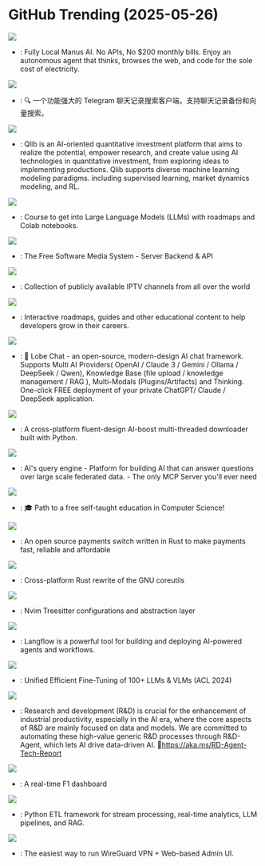 # GitHub Trending (2025-05-26)

![](https://img.shields.io/badge/Python-New%202-green?style=flat-square&logo=appveyor)
- [](https://github.comundefined): Fully Local Manus AI. No APIs, No $200 monthly bills. Enjoy an autonomous agent that thinks, browses the web, and code for the sole cost of electricity.

![](https://img.shields.io/badge/TypeScript-New%20369-green?style=flat-square&logo=appveyor)
- [](https://github.comundefined): 🔍 一个功能强大的 Telegram 聊天记录搜索客户端，支持聊天记录备份和向量搜索。

![](https://img.shields.io/badge/Python-New%20961-green?style=flat-square&logo=appveyor)
- [](https://github.comundefined): Qlib is an AI-oriented quantitative investment platform that aims to realize the potential, empower research, and create value using AI technologies in quantitative investment, from exploring ideas to implementing productions. Qlib supports diverse machine learning modeling paradigms. including supervised learning, market dynamics modeling, and RL.

![](https://img.shields.io/badge/Jupyter%20Notebook-New%20180-green?style=flat-square&logo=appveyor)
- [](https://github.comundefined): Course to get into Large Language Models (LLMs) with roadmaps and Colab notebooks.

![](https://img.shields.io/badge/C%23-New%20173-green?style=flat-square&logo=appveyor)
- [](https://github.comundefined): The Free Software Media System - Server Backend & API

![](https://img.shields.io/badge/TypeScript-New%2044-green?style=flat-square&logo=appveyor)
- [](https://github.comundefined): Collection of publicly available IPTV channels from all over the world

![](https://img.shields.io/badge/TypeScript-New%20640-green?style=flat-square&logo=appveyor)
- [](https://github.comundefined): Interactive roadmaps, guides and other educational content to help developers grow in their careers.

![](https://img.shields.io/badge/TypeScript-New%20300-green?style=flat-square&logo=appveyor)
- [](https://github.comundefined): 🤯 Lobe Chat - an open-source, modern-design AI chat framework. Supports Multi AI Providers( OpenAI / Claude 3 / Gemini / Ollama / DeepSeek / Qwen), Knowledge Base (file upload / knowledge management / RAG ), Multi-Modals (Plugins/Artifacts) and Thinking. One-click FREE deployment of your private ChatGPT/ Claude / DeepSeek application.

![](https://img.shields.io/badge/Python-New%20195-green?style=flat-square&logo=appveyor)
- [](https://github.comundefined): A cross-platform fluent-design AI-boost multi-threaded downloader built with Python.

![](https://img.shields.io/badge/Python-New%20496-green?style=flat-square&logo=appveyor)
- [](https://github.comundefined): AI's query engine - Platform for building AI that can answer questions over large scale federated data. - The only MCP Server you'll ever need

![](https://img.shields.io/badge/HTML-New%201-green?style=flat-square&logo=appveyor)
- [](https://github.comundefined): 🎓 Path to a free self-taught education in Computer Science!

![](https://img.shields.io/badge/Rust-New%20220-green?style=flat-square&logo=appveyor)
- [](https://github.comundefined): An open source payments switch written in Rust to make payments fast, reliable and affordable

![](https://img.shields.io/badge/Rust-New%2067-green?style=flat-square&logo=appveyor)
- [](https://github.comundefined): Cross-platform Rust rewrite of the GNU coreutils

![](https://img.shields.io/badge/Tree-sitter%20Query-New%2011-green?style=flat-square&logo=appveyor)
- [](https://github.comundefined): Nvim Treesitter configurations and abstraction layer

![](https://img.shields.io/badge/Python-New%20643-green?style=flat-square&logo=appveyor)
- [](https://github.comundefined): Langflow is a powerful tool for building and deploying AI-powered agents and workflows.

![](https://img.shields.io/badge/Python-New%20569-green?style=flat-square&logo=appveyor)
- [](https://github.comundefined): Unified Efficient Fine-Tuning of 100+ LLMs & VLMs (ACL 2024)

![](https://img.shields.io/badge/Python-New%2072-green?style=flat-square&logo=appveyor)
- [](https://github.comundefined): Research and development (R&D) is crucial for the enhancement of industrial productivity, especially in the AI era, where the core aspects of R&D are mainly focused on data and models. We are committed to automating these high-value generic R&D processes through R&D-Agent, which lets AI drive data-driven AI. 🔗https://aka.ms/RD-Agent-Tech-Report

![](https://img.shields.io/badge/TypeScript-New%2049-green?style=flat-square&logo=appveyor)
- [](https://github.comundefined): A real-time F1 dashboard

![](https://img.shields.io/badge/Python-New%20226-green?style=flat-square&logo=appveyor)
- [](https://github.comundefined): Python ETL framework for stream processing, real-time analytics, LLM pipelines, and RAG.

![](https://img.shields.io/badge/TypeScript-New%20121-green?style=flat-square&logo=appveyor)
- [](https://github.comundefined): The easiest way to run WireGuard VPN + Web-based Admin UI.

